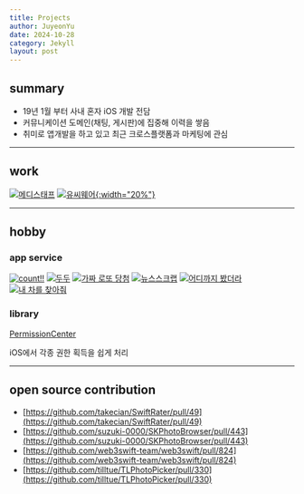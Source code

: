 ```yaml
---
title: Projects
author: JuyeonYu
date: 2024-10-28
category: Jekyll
layout: post
---
```


## summary
- 19년 1월 부터 사내 혼자 iOS 개발 전담
- 커뮤니케이션 도메인(채팅, 게시판)에 집중해 이력을 쌓음
- 취미로 앱개발을 하고 있고 최근 크로스플랫폼과 마케팅에 관심

----

work
----
[![메디스태프](https://is1-ssl.mzstatic.com/image/thumb/Purple211/v4/18/30/92/18309248-61a1-9c0f-a463-965a537e8463/AppIcon-0-0-1x_U007emarketing-0-10-0-85-220.png/135x135bb.png "메디스태프")](2024-10-29-메디스태프.html)
[![유씨웨어](https://ucworks.io/wp-content/uploads/2021/06/cropped-favicon-1.png "유씨웨어"){:width="20%"}](2024-10-29-유씨웨어.html)

-----

hobby
----

### app service
[![count!!](https://is1-ssl.mzstatic.com/image/thumb/Purple211/v4/e8/4a/3e/e84a3e9f-9fdc-3b57-fb58-1e0033adb6ba/AppIcon-0-0-1x_U007epad-0-85-220.png/135x135bb.png "count!!")](2024-10-28-count!!.html)
[![두두](https://is1-ssl.mzstatic.com/image/thumb/Purple221/v4/d2/65/8b/d2658b89-f18e-8306-dafb-c413ec8d644d/AppIcon-0-0-1x_U007emarketing-0-7-0-0-85-220.png/135x135bb.png "두두")](2024-10-28-두두.html)
[![가짜 로또 당첨](https://is1-ssl.mzstatic.com/image/thumb/Purple125/v4/b3/6c/3a/b36c3a9a-1d9e-387f-006e-cf7713632021/AppIcon-1x_U007emarketing-0-7-0-85-220.png/135x135bb.png "가짜 로또 당첨")](2024-10-28-가짜로또당첨.html)
[![뉴스스크랩](https://is1-ssl.mzstatic.com/image/thumb/Purple211/v4/40/2e/b0/402eb016-7aee-e2da-702b-c55b77565e58/AppIcon-0-0-1x_U007emarketing-0-7-0-85-220.png/135x135bb.png "뉴스스크랩")](2024-10-28-뉴스스크랩.html)
[![어디까지 봤더라](https://is1-ssl.mzstatic.com/image/thumb/Purple114/v4/2b/4e/d6/2b4ed692-81cd-33f2-b295-35384cfe2fec/AppIcon-1x_U007emarketing-0-7-0-85-220.png/135x135bb.png "어디까지 봤더라")](2024-10-28-어디까지봤더라.html)
[![내 차를 찾아줘](https://is1-ssl.mzstatic.com/image/thumb/Purple124/v4/36/42/25/364225d2-6d53-e278-cc86-b70355691e18/AppIcon-1x_U007emarketing-0-7-0-85-220.png/135x135bb.png "내 차를 찾아줘")](2024-10-28-내차를찾아줘.html)

### library
[PermissionCenter](https://github.com/JuyeonYu/PermissionCenter)

iOS에서 각종 권한 획득을 쉽게 처리

----

open source contribution
----
- [https://github.com/takecian/SwiftRater/pull/49](https://github.com/takecian/SwiftRater/pull/49)
- [https://github.com/suzuki-0000/SKPhotoBrowser/pull/443](https://github.com/suzuki-0000/SKPhotoBrowser/pull/443)
- [https://github.com/web3swift-team/web3swift/pull/824](https://github.com/web3swift-team/web3swift/pull/824)
- [https://github.com/tilltue/TLPhotoPicker/pull/330](https://github.com/tilltue/TLPhotoPicker/pull/330)